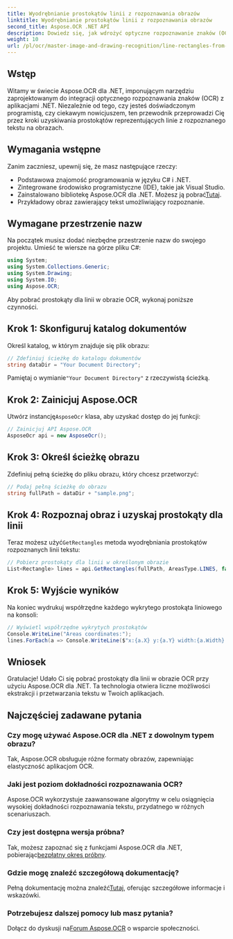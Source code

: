 ```yaml
---
title: Wyodrębnianie prostokątów linii z rozpoznawania obrazów
linktitle: Wyodrębnianie prostokątów linii z rozpoznawania obrazów
second_title: Aspose.OCR .NET API
description: Dowiedz się, jak wdrożyć optyczne rozpoznawanie znaków (OCR) w aplikacjach .NET przy użyciu Aspose.OCR. Ten kompleksowy przewodnik przeprowadzi Cię przez proces wyodrębniania prostokątów dla rozpoznanych linii.
weight: 10
url: /pl/ocr/master-image-and-drawing-recognition/line-rectangles-from-images-recognition/
---
```

## Wstęp

Witamy w świecie Aspose.OCR dla .NET, imponującym narzędziu zaprojektowanym do integracji optycznego rozpoznawania znaków (OCR) z aplikacjami .NET. Niezależnie od tego, czy jesteś doświadczonym programistą, czy ciekawym nowicjuszem, ten przewodnik przeprowadzi Cię przez kroki uzyskiwania prostokątów reprezentujących linie z rozpoznanego tekstu na obrazach.

## Wymagania wstępne

Zanim zaczniesz, upewnij się, że masz następujące rzeczy:

- Podstawowa znajomość programowania w języku C# i .NET.
- Zintegrowane środowisko programistyczne (IDE), takie jak Visual Studio.
-  Zainstalowano bibliotekę Aspose.OCR dla .NET. Możesz ją pobrać[Tutaj](https://releases.aspose.com/ocr/net/).
- Przykładowy obraz zawierający tekst umożliwiający rozpoznanie.

## Wymagane przestrzenie nazw

Na początek musisz dodać niezbędne przestrzenie nazw do swojego projektu. Umieść te wiersze na górze pliku C#:

```csharp
using System;
using System.Collections.Generic;
using System.Drawing;
using System.IO;
using Aspose.OCR;
```

Aby pobrać prostokąty dla linii w obrazie OCR, wykonaj poniższe czynności.

## Krok 1: Skonfiguruj katalog dokumentów

Określ katalog, w którym znajduje się plik obrazu:

```csharp
// Zdefiniuj ścieżkę do katalogu dokumentów
string dataDir = "Your Document Directory";
```

 Pamiętaj o wymianie`"Your Document Directory"` z rzeczywistą ścieżką.

## Krok 2: Zainicjuj Aspose.OCR

 Utwórz instancję`AsposeOcr` klasa, aby uzyskać dostęp do jej funkcji:

```csharp
// Zainicjuj API Aspose.OCR
AsposeOcr api = new AsposeOcr();
```

## Krok 3: Określ ścieżkę obrazu

Zdefiniuj pełną ścieżkę do pliku obrazu, który chcesz przetworzyć:

```csharp
// Podaj pełną ścieżkę do obrazu
string fullPath = dataDir + "sample.png";
```

## Krok 4: Rozpoznaj obraz i uzyskaj prostokąty dla linii

 Teraz możesz użyć`GetRectangles` metoda wyodrębniania prostokątów rozpoznanych linii tekstu:

```csharp
// Pobierz prostokąty dla linii w określonym obrazie
List<Rectangle> lines = api.GetRectangles(fullPath, AreasType.LINES, false);
```

## Krok 5: Wyjście wyników

Na koniec wydrukuj współrzędne każdego wykrytego prostokąta liniowego na konsoli:

```csharp
// Wyświetl współrzędne wykrytych prostokątów
Console.WriteLine("Areas coordinates:");
lines.ForEach(a => Console.WriteLine($"x:{a.X} y:{a.Y} width:{a.Width} height:{a.Height}"));
```

## Wniosek

Gratulacje! Udało Ci się pobrać prostokąty dla linii w obrazie OCR przy użyciu Aspose.OCR dla .NET. Ta technologia otwiera liczne możliwości ekstrakcji i przetwarzania tekstu w Twoich aplikacjach.

## Najczęściej zadawane pytania

### Czy mogę używać Aspose.OCR dla .NET z dowolnym typem obrazu?

Tak, Aspose.OCR obsługuje różne formaty obrazów, zapewniając elastyczność aplikacjom OCR.

### Jaki jest poziom dokładności rozpoznawania OCR?

Aspose.OCR wykorzystuje zaawansowane algorytmy w celu osiągnięcia wysokiej dokładności rozpoznawania tekstu, przydatnego w różnych scenariuszach.

### Czy jest dostępna wersja próbna?

 Tak, możesz zapoznać się z funkcjami Aspose.OCR dla .NET, pobierając[bezpłatny okres próbny](https://releases.aspose.com/).

### Gdzie mogę znaleźć szczegółową dokumentację?

 Pełną dokumentację można znaleźć[Tutaj](https://reference.aspose.com/ocr/net/), oferując szczegółowe informacje i wskazówki.

### Potrzebujesz dalszej pomocy lub masz pytania?

 Dołącz do dyskusji na[Forum Aspose.OCR](https://forum.aspose.com/c/ocr/16) o wsparcie społeczności.